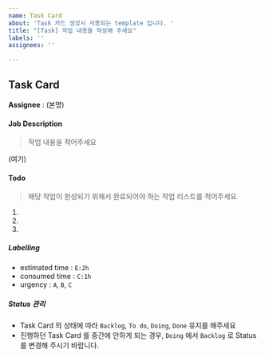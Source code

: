 ```yaml
---
name: Task Card
about: 'Task 카드 생성시 사용되는 template 입니다. '
title: "[Task] 작업 내용을 작성해 주세요"
labels: ''
assignees: ''

---
```


## Task Card 

**Assignee** : (본명)

#### Job Description
>  작업 내용을 적어주세요

(여기)

#### Todo 
>  해당 작업이 완성되기 위해서 완료되어야 하는 작업 리스트를 적어주세요 

1. 
2. 
3.  

##### Labelling

- estimated time :  `E:2h` 
- consumed time :  `C:1h`  
- urgency : `A`, `B`, `C`

##### Status 관리

- Task Card 의 상태에 따라  `Backlog`, `To do`,  `Doing`, `Done` 유지를 해주세요
- 진행하던 Task Card 를 중간에 안하게 되는 경우, `Doing` 에서 `Backlog` 로 Status 를 변경해 주시기 바랍니다.
